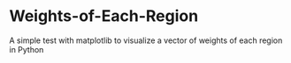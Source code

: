 # Weights-of-Each-Region
A simple test with matplotlib to visualize a vector of weights of each region in Python

